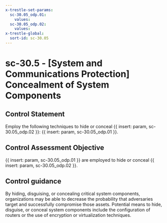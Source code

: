 ```yaml
---
x-trestle-set-params:
  sc-30.05_odp.01:
    values:
  sc-30.05_odp.02:
    values:
x-trestle-global:
  sort-id: sc-30.05
---
```


# sc-30.5 - \[System and Communications Protection\] Concealment of System Components

## Control Statement

Employ the following techniques to hide or conceal {{ insert: param, sc-30.05_odp.02 }}: {{ insert: param, sc-30.05_odp.01 }}.

## Control Assessment Objective

 {{ insert: param, sc-30.05_odp.01 }} are employed to hide or conceal {{ insert: param, sc-30.05_odp.02 }}.

## Control guidance

By hiding, disguising, or concealing critical system components, organizations may be able to decrease the probability that adversaries target and successfully compromise those assets. Potential means to hide, disguise, or conceal system components include the configuration of routers or the use of encryption or virtualization techniques.
